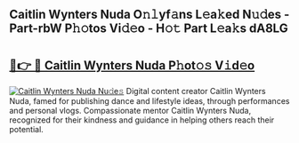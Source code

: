 ## Caitlin Wynters Nuda O𝚗𝚕yf𝚊ns L𝚎a𝚔ed N𝚞𝚍es - Part-rbW P𝚑𝚘tos Vi𝚍𝚎o - H𝚘𝚝 Part L𝚎a𝚔s dA8LG

# <h2><a href="http://kfc4c2.oniu.top/?m=Caitlin+Wynters+Nuda">🔗👉 🔴 Caitlin Wynters Nuda P𝚑ot𝚘𝚜 V𝚒d𝚎o</a></h2>

[![Caitlin Wynters Nuda Nu𝚍e𝚜](https://i.imgur.com/0qMVB7G.gif)](http://kfc4c2.oniu.top/?m=Caitlin+Wynters+Nuda)
Digital content creator Caitlin Wynters Nuda, famed for publishing dance and lifestyle ideas, through performances and personal vlogs. Compassionate mentor Caitlin Wynters Nuda, recognized for their kindness and guidance in helping others reach their potential.  
